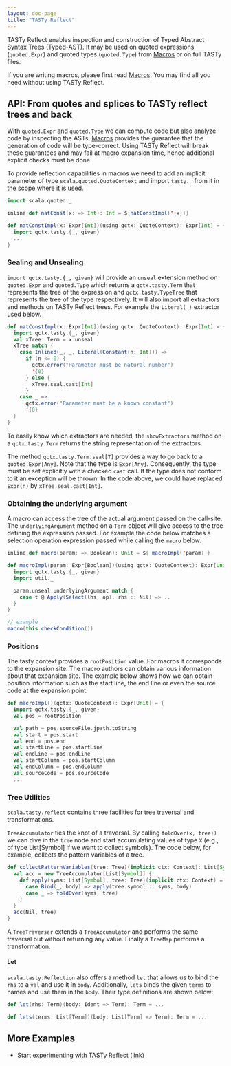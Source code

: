 ```yaml
---
layout: doc-page
title: "TASTy Reflect"
---
```


TASTy Reflect enables inspection and construction of Typed Abstract Syntax Trees
(Typed-AST). It may be used on quoted expressions (`quoted.Expr`) and quoted
types (`quoted.Type`) from [Macros](./macros.md) or on full TASTy files.

If you are writing macros, please first read [Macros](./macros.md).
You may find all you need without using TASTy Reflect.


## API: From quotes and splices to TASTy reflect trees and back

With `quoted.Expr` and `quoted.Type` we can compute code but also analyze code
by inspecting the ASTs. [Macros](./macros.md) provides the guarantee that the
generation of code will be type-correct. Using TASTy Reflect will break these
guarantees and may fail at macro expansion time, hence additional explicit
checks must be done.

To provide reflection capabilities in macros we need to add an implicit
parameter of type `scala.quoted.QuoteContext` and import `tasty._` from it in
the scope where it is used.

```scala
import scala.quoted._

inline def natConst(x: => Int): Int = ${natConstImpl('{x})}

def natConstImpl(x: Expr[Int])(using qctx: QuoteContext): Expr[Int] = {
  import qctx.tasty.{_, given}
  ...
}
```

### Sealing and Unsealing

`import qctx.tasty.{_, given}` will provide an `unseal` extension method on `quoted.Expr`
and `quoted.Type` which returns a `qctx.tasty.Term` that represents the tree of
the expression and `qctx.tasty.TypeTree` that represents the tree of the type
respectively. It will also import all extractors and methods on TASTy Reflect
trees. For example the `Literal(_)` extractor used below.

```scala
def natConstImpl(x: Expr[Int])(using qctx: QuoteContext): Expr[Int] = {
  import qctx.tasty.{_, given}
  val xTree: Term = x.unseal
  xTree match {
    case Inlined(_, _, Literal(Constant(n: Int))) =>
      if (n <= 0) {
        qctx.error("Parameter must be natural number")
        '{0}
      } else {
        xTree.seal.cast[Int]
      }
    case _ =>
      qctx.error("Parameter must be a known constant")
      '{0}
  }
}
```

To easily know which extractors are needed, the `showExtractors` method on a
`qctx.tasty.Term` returns the string representation of the extractors.

The method `qctx.tasty.Term.seal[T]` provides a way to go back to a
`quoted.Expr[Any]`. Note that the type is `Expr[Any]`. Consequently, the type
must be set explicitly with a checked `cast` call. If the type does not conform
to it an exception will be thrown. In the code above, we could have replaced
`Expr(n)` by `xTree.seal.cast[Int]`.

### Obtaining the underlying argument

A macro can access the tree of the actual argument passed on the call-site. The
`underlyingArgument` method on a `Term` object will give access to the tree
defining the expression passed. For example the code below matches a selection
operation expression passed while calling the `macro` below.

```scala
inline def macro(param: => Boolean): Unit = ${ macroImpl('param) }

def macroImpl(param: Expr[Boolean])(using qctx: QuoteContext): Expr[Unit] = {
  import qctx.tasty.{_, given}
  import util._

  param.unseal.underlyingArgument match {
    case t @ Apply(Select(lhs, op), rhs :: Nil) => ..
  }
}

// example
macro(this.checkCondition())
```

### Positions

The tasty context provides a `rootPosition` value. For macros it corresponds to
the expansion site. The macro authors can obtain various information about that
expansion site. The example below shows how we can obtain position information
such as the start line, the end line or even the source code at the expansion
point.

```scala
def macroImpl()(qctx: QuoteContext): Expr[Unit] = {
  import qctx.tasty.{_, given}
  val pos = rootPosition

  val path = pos.sourceFile.jpath.toString
  val start = pos.start
  val end = pos.end
  val startLine = pos.startLine
  val endLine = pos.endLine
  val startColumn = pos.startColumn
  val endColumn = pos.endColumn
  val sourceCode = pos.sourceCode
  ...
```

### Tree Utilities

`scala.tasty.reflect` contains three facilities for tree traversal and
transformations.

`TreeAccumulator` ties the knot of a traversal. By calling `foldOver(x, tree))`
we can dive in the `tree` node and start accumulating values of type `X` (e.g.,
of type List[Symbol] if we want to collect symbols). The code below, for
example, collects the pattern variables of a tree.

```scala
def collectPatternVariables(tree: Tree)(implicit ctx: Context): List[Symbol] = {
  val acc = new TreeAccumulator[List[Symbol]] {
    def apply(syms: List[Symbol], tree: Tree)(implicit ctx: Context) = tree match {
      case Bind(_, body) => apply(tree.symbol :: syms, body)
      case _ => foldOver(syms, tree)
    }
  }
  acc(Nil, tree)
}
```

A `TreeTraverser` extends a `TreeAccumulator` and performs the same traversal
but without returning any value. Finally a `TreeMap` performs a transformation.

#### Let

`scala.tasty.Reflection` also offers a method `let` that allows us
to bind the `rhs` to a `val` and use it in `body`. Additionally, `lets` binds
the given `terms` to names and use them in the `body`. Their type definitions
are shown below:

```scala
def let(rhs: Term)(body: Ident => Term): Term = ...

def lets(terms: List[Term])(body: List[Term] => Term): Term = ...
```

## More Examples

* Start experimenting with TASTy Reflect ([link](https://github.com/nicolasstucki/tasty-reflection-exercise))

